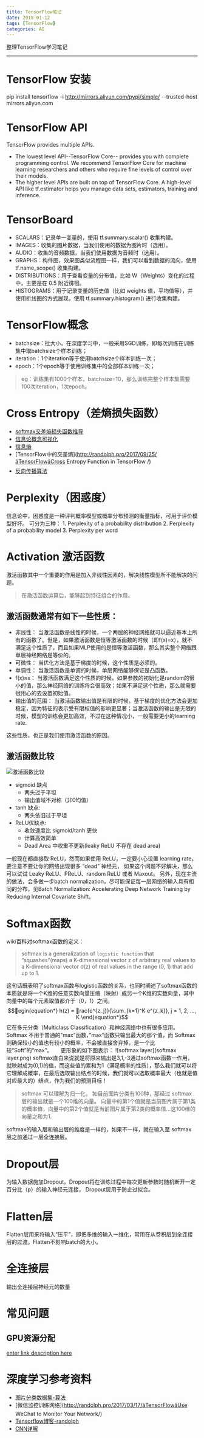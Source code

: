 ```yaml
---
title: TensorFlow笔记
date: 2018-01-12
tags: [TensorFlow]
categories: AI
---
```


整理TensorFlow学习笔记
- - -
<!--more-->

# TensorFlow 安装
pip install tensorflow -i http://mirrors.aliyun.com/pypi/simple/ --trusted-host mirrors.aliyun.com

# TensorFlow API
TensorFlow provides multiple APIs.
* The lowest level API--TensorFlow Core-- provides you with complete programming control.
We recommend TensorFlow Core for machine learning researchers and others who require fine levels of control over their models.
* The higher level APIs are built on top of TensorFlow Core. A high-level API like tf.estimator helps you manage data sets, estimators, training and inference.

# TensorBoard
* SCALARS：记录单一变量的，使用 tf.summary.scalar() 收集构建。
* IMAGES：收集的图片数据，当我们使用的数据为图片时（选用）。
* AUDIO：收集的音频数据，当我们使用数据为音频时（选用）。
* GRAPHS：构件图，效果图类似流程图一样，我们可以看到数据的流向，使用 tf.name_scope() 收集构建。
* DISTRIBUTIONS：用于查看变量的分布值，比如 W（Weights）变化的过程中，主要是在 0.5 附近徘徊。
* HISTOGRAMS：用于记录变量的历史值（比如 weights 值，平均值等），并使用折线图的方式展现，使用 tf.summary.histogram() 进行收集构建。

# TensorFlow概念
* batchsize：批大小。在深度学习中，一般采用SGD训练，即每次训练在训练集中取batchsize个样本训练；
* iteration：1个iteration等于使用batchsize个样本训练一次；
* epoch：1个epoch等于使用训练集中的全部样本训练一次；
>eg：训练集有1000个样本，batchsize=10，那么训练完整个样本集需要100次iteration，1次epoch。

# Cross Entropy（差熵损失函数）
* [softmax交差熵损失函数推导](http://m.blog.csdn.net/qian99/article/details/78046329)
* [信息论概念可视化](http://colah.github.io/posts/2015-09-Visual-Information/)
* [信息熵](https://www.khanacademy.org/computing/computer-science/informationtheory/moderninfotheory/v/information-entropy)
* [TensorFlow中的交差熵](http://randolph.pro/2017/09/25/ãTensorFlowãCross Entropy Function in TensorFlow /)
* [反向传播算法](http://colah.github.io/posts/2015-08-Backprop/)

# Perplexity（困惑度）
信息论中，困惑度是一种评判概率模型或概率分布预测的衡量指标，可用于评价模型好坏。
可分为三种：
	1. Perplexity of a probability distribution
	2. Perplexity of a probability model
	3. Perplexity per word

# Activation 激活函数
激活函数其中一个重要的作用是加入非线性因素的，解决线性模型所不能解决的问题。
>在激活函数运算后，能够起到特征组合的作用。

## 激活函数通常有如下一些性质：
* 非线性： 当激活函数是线性的时候，一个两层的神经网络就可以逼近基本上所有的函数了。但是，如果激活函数是恒等激活函数的时候（即f(x)=x），就不满足这个性质了，而且如果MLP使用的是恒等激活函数，那么其实整个网络跟单层神经网络是等价的。
* 可微性： 当优化方法是基于梯度的时候，这个性质是必须的。
* 单调性： 当激活函数是单调的时候，单层网络能够保证是凸函数。
* f(x)≈x： 当激活函数满足这个性质的时候，如果参数的初始化是random的很小的值，那么神经网络的训练将会很高效；如果不满足这个性质，那么就需要很用心的去设置初始值。
* 输出值的范围： 当激活函数输出值是有限的时候，基于梯度的优化方法会更加稳定，因为特征的表示受有限权值的影响更显著；当激活函数的输出是无限的时候，模型的训练会更加高效，不过在这种情况小，一般需要更小的learning rate.

这些性质，也正是我们使用激活函数的原因。
## 激活函数比较
![激活函数比较](CNN卷积神经网络/激活函数比较.png)
* sigmoid 缺点
	* 两头过于平坦
	* 输出值域不对称（非0均值）
* tanh 缺点:
	* 两头依旧过于平坦
* ReLU优缺点:
	* 收敛速度比 sigmoid/tanh 更快
	* 计算高效简单
	* Dead Area 中权重不更新(leaky ReLU 不存在 dead area)

一般现在都直接取 ReLU，然而如果使用 ReLU，一定要小心设置 learning rate，要注意不要让你的网络出现很多 “dead” 神经元，
如果这个问题不好解决，那么可以试试 Leaky ReLU、PReLU、random ReLU 或者 Maxout。
另外，现在主流的做法，会多做一步batch normalization，尽可能保证每一层网络的输入具有相同的分布，见Batch Normalization: Accelerating Deep Network Training by Reducing Internal Covariate Shift。

# Softmax函数
wiki百科对softmax函数的定义：
>softmax is a generalization of `logistic function` that “squashes”(maps) a K-dimensional vector z of arbitrary real values to a K-dimensional vector σ(z) of real values in the range (0, 1) that add up to 1.

这句话既表明了softmax函数与logistic函数的关系，也同时阐述了softmax函数的本质就是将一个K维的任意实数向量压缩（映射）成另一个K维的实数向量，其中向量中的每个元素取值都介于（0，1）之间。
$$egin{equation*} h(z) = rac{e^{z_j}}{\sum_{k=1}^K e^{z_k}}, j = 1, 2, ..., K \end{equation*}$$
它在多元分类（Multiclass Classification）和神经网络中也有很多应用。
Softmax 不用于普通的”max”函数，”max”函数只输出最大的那个值，而 Softmax 则确保较小的值也有较小的概率，不会被直接舍弃掉，是一个比较“Soft”的“max”。
　
更形象的如下图表示：
![softmax layer](softmax layer.png)
softmax直白来说就是将原来输出是3,1,-3通过softmax函数一作用，就映射成为(0,1)的值，而这些值的累和为1（满足概率的性质），那么我们就可以将它理解成概率，在最后选取输出结点的时候，我们就可以选取概率最大（也就是值对应最大的）结点，作为我们的预测目标！

>softmax 可以理解为归一化，
如目前图片分类有100种，那经过 softmax 层的输出就是一个100维的向量。
向量中的第1个值就是当前图片属于第1类的概率值，向量中的第2个值就是当前图片属于第2类的概率值...这100维的向量之和为1.

softmax的输入层和输出层的维度是一样的，如果不一样，就在输入至 softmax 层之前通过一层全连接层。

# Dropout层
为输入数据施加Dropout。Dropout将在训练过程中每次更新参数时随机断开一定百分比（p）的输入神经元连接，
Dropout层用于防止过拟合。

# Flatten层 
Flatten层用来将输入“压平”，即把多维的输入一维化，常用在从卷积层到全连接层的过渡。Flatten不影响batch的大小。

# 全连接层
输出全连接层神经元的数量

# 常见问题
## GPU资源分配
[enter link description here](https://www.cnblogs.com/darkknightzh/p/6591923.html)

# 深度学习参考资料
* [图片分类数据集-算法](https://rodrigob.github.io/are_we_there_yet/build/classification_datasets_results)
* [微信监控训练网络](http://randolph.pro/2017/03/17/ãTensorFlowãUse WeChat to Monitor Your Network/)
* [Tensorflow博客-randolph](http://randolph.pro/categories/TensorFlow/)
* [CNN详解](https://www.jianshu.com/p/95c79381ab4f)




